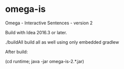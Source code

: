 # omega-is
Omega - Interactive Sentences - version 2

Build with Idea 2016.3 or later.

./buildAll build all as well using only embedded gradlew

After build:

(cd runtime; java -jar omega-is-2.*.jar)





